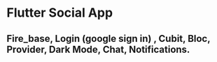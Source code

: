 
# Flutter Social App
## Fire_base, Login (google sign in) , Cubit, Bloc, Provider, Dark Mode, Chat, Notifications.
